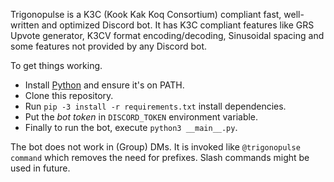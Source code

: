 Trigonopulse is a K3C (Kook Kak Koq Consortium) compliant fast, well-written and optimized Discord bot.
It has K3C compliant features like GRS Upvote generator, K3CV format encoding/decoding, Sinusoidal spacing
and some features not provided by any Discord bot.

To get things working.

- Install [Python](https://python.org/) and ensure it's on PATH.
- Clone this repository.
- Run `pip -3 install -r requirements.txt` install dependencies.
- Put the *bot token* in `DISCORD_TOKEN` environment variable.
- Finally to run the bot, execute `python3 __main__.py`.

The bot does not work in (Group) DMs. It is invoked like `@trigonopulse command` which removes the need for prefixes.
Slash commands might be used in future.
